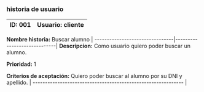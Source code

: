### historia de usuario

**ID:**  001 | **Usuario:**  cliente                               
| --------- | ------------------------------------------------- | 
**Nombre historia:** Buscar alumno
| --------------------------------|-----------------------------|
**Descripcion:** 
Como usuario quiero poder buscar un alumno.



**Prioridad:** 1

**Criterios de aceptación:**
Quiero poder buscar al alumno por su DNI y apellido.
| ------------------------------------------------------------- |

